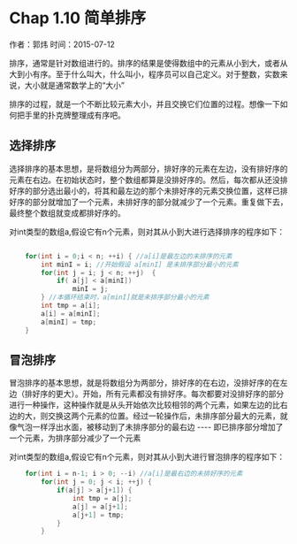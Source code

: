 ﻿Chap 1.10 简单排序
==================
作者：郭炜
时间：2015-07-12  

排序，通常是针对数组进行的。排序的结果是使得数组中的元素从小到大，或者从大到小有序。至于什么叫大，什么叫小，程序员可以自己定义。对于整数，实数来说，大小就是通常数学上的“大小”

排序的过程，就是一个不断比较元素大小，并且交换它们位置的过程。想像一下如何把手里的扑克牌整理成有序吧。

选择排序
---------
选择排序的基本思想，是将数组分为两部分，排好序的元素在左边，没有排好序的元素在右边。在初始状态时，整个数组都算是没排好序的。然后，每次都从还没排好序的部分选出最小的，将其和最左边的那个未排好序的元素交换位置，这样已排好序的部分就增加了一个元素，未排好序的部分就减少了一个元素。重复做下去，最终整个数组就变成都排好序的。

对int类型的数组a,假设它有n个元素，则对其从小到大进行选择排序的程序如下：

```cpp

	for(int i = 0;i < n; ++i) { //a[i]是最左边的未排序的元素 
		int minI = i; //开始假设 a[minI] 是未排序部分最小的元素
		for(int j = i; j < n; ++j)  {
			if( a[j] < a[minI])	
				minI = j;
		} //本循环结束时，a[minI]就是未排序部分最小的元素
		int tmp = a[i];
		a[i] = a[minI];
		a[minI] = tmp;
	}
```


冒泡排序
---------

冒泡排序的基本思想，就是将数组分为两部分，排好序的在右边，没排好序的在左边（排好序的更大）。开始，所有元素都没有排好序。每次都要对没排好序的部分进行一种操作，这种操作就是从头开始依次比较相邻的两个元素，如果左边的比右边的大，则交换这两个元素的位置。经过一轮操作后，未排序部分最大的元素，就像气泡一样浮出水面，被移动到了未排序部分的最右边 ---- 即已排序部分增加了一个元素，为排序部分减少了一个元素


对int类型的数组a,假设它有n个元素，则对其从小到大进行冒泡排序的程序如下：
```cpp
	for(int i = n-1; i > 0; --i) //a[i]是最右边的未排好序的元素 
		for(int j = 0; j < i; ++j) {
			if(a[j] > a[j+1]) {
				int tmp = a[j];
				a[j] = a[j+1];
				a[j+1] = tmp;
			}
		}
```